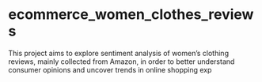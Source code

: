 # ecommerce_women_clothes_reviews
This project aims to explore sentiment analysis of women’s clothing reviews, mainly collected from Amazon, in order to better understand consumer opinions and uncover trends in online shopping exp
